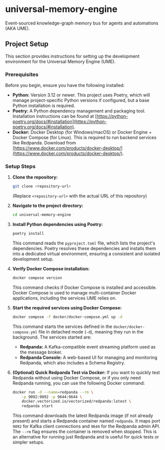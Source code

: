 # universal-memory-engine
Event-sourced knowledge-graph memory bus for agents and automations (AKA UME).

## Project Setup

This section provides instructions for setting up the development environment for the Universal Memory Engine (UME).

### Prerequisites

Before you begin, ensure you have the following installed:

*   **Python:** Version 3.12 or newer. This project uses Poetry, which will manage project-specific Python versions if configured, but a base Python installation is required.
*   **Poetry:** A Python dependency management and packaging tool. Installation instructions can be found at [https://python-poetry.org/docs/#installation](https://python-poetry.org/docs/#installation).
*   **Docker:** Docker Desktop (for Windows/macOS) or Docker Engine + Docker Compose (for Linux). This is required to run backend services like Redpanda. Download from [https://www.docker.com/products/docker-desktop/](https://www.docker.com/products/docker-desktop/).

### Setup Steps

1.  **Clone the repository:**
    ```bash
    git clone <repository-url>
    ```
    (Replace `<repository-url>` with the actual URL of this repository)

2.  **Navigate to the project directory:**
    ```bash
    cd universal-memory-engine
    ```

3.  **Install Python dependencies using Poetry:**
    ```bash
    poetry install
    ```
    This command reads the `pyproject.toml` file, which lists the project's dependencies. Poetry resolves these dependencies and installs them into a dedicated virtual environment, ensuring a consistent and isolated development setup.

4.  **Verify Docker Compose installation:**
    ```bash
    docker compose version
    ```
    This command checks if Docker Compose is installed and accessible. Docker Compose is used to manage multi-container Docker applications, including the services UME relies on.

5.  **Start the required services using Docker Compose:**
    ```bash
    docker compose -f docker/docker-compose.yml up -d
    ```
    This command starts the services defined in the `docker/docker-compose.yml` file in detached mode (`-d`), meaning they run in the background. The services started are:
    *   **Redpanda:** A Kafka-compatible event streaming platform used as the message broker.
    *   **Redpanda Console:** A web-based UI for managing and monitoring Redpanda, which also includes a Schema Registry.

6.  **(Optional) Quick Redpanda Test via Docker:**
    If you want to quickly test Redpanda without using Docker Compose, or if you only need Redpanda running, you can use the following Docker command:
    ```bash
    docker run -d --name=redpanda --rm \
        -p 9092:9092 -p 9644:9644 \
        docker.vectorized.io/vectorized/redpanda:latest \
        redpanda start
    ```
    This command downloads the latest Redpanda image (if not already present) and starts a Redpanda container named `redpanda`. It maps port `9092` for Kafka client connections and `9644` for the Redpanda admin API. The `--rm` flag ensures the container is removed when stopped. This is an alternative for running just Redpanda and is useful for quick tests or simpler setups.
